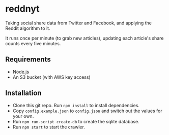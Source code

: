 reddnyt
=======

Taking social share data from Twitter and Facebook, and applying the Reddit algorithm to it.

It runs once per minute (to grab new articles), updating each article's share counts every
five minutes.

Requirements
------------

- Node.js
- An S3 bucket (with AWS key access)

Installation
------------

- Clone this git repo. Run ```npm install``` to install dependencies.
- Copy ```config.example.json``` to ```config.json``` and switch out the values for
  your own.
- Run ```npm run-script create-db``` to create the sqlite database.
- Run ```npm start``` to start the crawler.